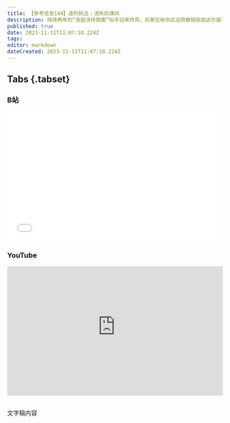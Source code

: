 ```yaml
---
title: 【参考信息144】逐利执法；消失的课间
description: 持续两年的“张庭涉传销案”似乎迎来终局，石家庄裕华区法院撤销张庭达尔威一案，解除查封的96套房产和银行账户，应该是没事儿了。案子涉及多重问题，我们来一层层分析。市场监管总局通报天津纠正本地的行政垄断处罚案例。“让市场主体法无禁止即可为，让政府部门法无授权不可为”依然振聋发聩。郑州一名女教师自杀去世，遗书上说，除教学工作外，应对上级检查，拟写材料等课外行政工作压力大。河南当地的《顶端新闻》发评论：别再作孽了。
published: true
date: 2023-11-11T11:07:10.224Z
tags: 
editor: markdown
dateCreated: 2023-11-11T11:07:10.224Z
---
```


## Tabs {.tabset}
### B站
<div style="position: relative; padding: 30% 45%;">
<iframe style="position: absolute; width: 100%; height: 100%; left: 0; top: 0;" src="//player.bilibili.com/player.html?&bvid=BV1gj411Y7Pv&page=1&as_wide=1&high_quality=1&danmaku=1&autoplay=0" scrolling="no" border="0" frameborder="no" framespacing="0" allowfullscreen="true"></iframe>
</div>

### YouTube
<div style="position: relative; padding: 30% 45%;">
<iframe style="position: absolute; top: 0; left: 0; width: 100%; height: 100%;" src="https://www.youtube-nocookie.com/embed/YouTubeVID" title="YouTube video player" frameborder="0" allow="accelerometer; autoplay; clipboard-write; encrypted-media; gyroscope; picture-in-picture" allowfullscreen></iframe>
</div>

## 

文字稿内容
